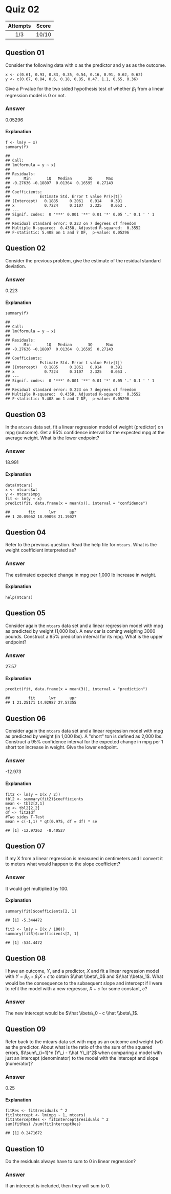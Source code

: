 Quiz 02
=======

<table>
<thead>
<tr class="header">
<th align="center">Attempts</th>
<th align="center">Score</th>
</tr>
</thead>
<tbody>
<tr class="odd">
<td align="center">1/3</td>
<td align="center">10/10</td>
</tr>
</tbody>
</table>

Question 01
-----------

Consider the following data with x as the predictor and y as as the
outcome.

    x <- c(0.61, 0.93, 0.83, 0.35, 0.54, 0.16, 0.91, 0.62, 0.62)
    y <- c(0.67, 0.84, 0.6, 0.18, 0.85, 0.47, 1.1, 0.65, 0.36)

Give a P-value for the two sided hypothesis test of whether
*β*<sub>1</sub> from a linear regression model is 0 or not.

### Answer

0.05296

#### Explanation

    f <- lm(y ~ x)
    summary(f)

    ## 
    ## Call:
    ## lm(formula = y ~ x)
    ## 
    ## Residuals:
    ##      Min       1Q   Median       3Q      Max 
    ## -0.27636 -0.18807  0.01364  0.16595  0.27143 
    ## 
    ## Coefficients:
    ##             Estimate Std. Error t value Pr(>|t|)  
    ## (Intercept)   0.1885     0.2061   0.914    0.391  
    ## x             0.7224     0.3107   2.325    0.053 .
    ## ---
    ## Signif. codes:  0 '***' 0.001 '**' 0.01 '*' 0.05 '.' 0.1 ' ' 1
    ## 
    ## Residual standard error: 0.223 on 7 degrees of freedom
    ## Multiple R-squared:  0.4358, Adjusted R-squared:  0.3552 
    ## F-statistic: 5.408 on 1 and 7 DF,  p-value: 0.05296

Question 02
-----------

Consider the previous problem, give the estimate of the residual
standard deviation.

### Answer

0.223

#### Explanation

    summary(f)

    ## 
    ## Call:
    ## lm(formula = y ~ x)
    ## 
    ## Residuals:
    ##      Min       1Q   Median       3Q      Max 
    ## -0.27636 -0.18807  0.01364  0.16595  0.27143 
    ## 
    ## Coefficients:
    ##             Estimate Std. Error t value Pr(>|t|)  
    ## (Intercept)   0.1885     0.2061   0.914    0.391  
    ## x             0.7224     0.3107   2.325    0.053 .
    ## ---
    ## Signif. codes:  0 '***' 0.001 '**' 0.01 '*' 0.05 '.' 0.1 ' ' 1
    ## 
    ## Residual standard error: 0.223 on 7 degrees of freedom
    ## Multiple R-squared:  0.4358, Adjusted R-squared:  0.3552 
    ## F-statistic: 5.408 on 1 and 7 DF,  p-value: 0.05296

Question 03
-----------

In the `mtcars` data set, fit a linear regression model of weight
(predictor) on mpg (outcome). Get a 95% confidence interval for the
expected mpg at the average weight. What is the lower endpoint?

### Answer

18.991

#### Explanation

    data(mtcars)
    x <- mtcars$wt
    y <- mtcars$mpg
    fit <- lm(y ~ x)
    predict(fit, data.frame(x = mean(x)), interval = "confidence")

    ##        fit      lwr      upr
    ## 1 20.09062 18.99098 21.19027

Question 04
-----------

Refer to the previous question. Read the help file for `mtcars`. What is
the weight coefficient interpreted as?

### Answer

The estimated expected change in mpg per 1,000 lb increase in weight.

#### Explanation

    help(mtcars)

Question 05
-----------

Consider again the `mtcars` data set and a linear regression model with
mpg as predicted by weight (1,000 lbs). A new car is coming weighing
3000 pounds. Construct a 95% prediction interval for its mpg. What is
the upper endpoint?

### Answer

27.57

#### Explanation

    predict(fit, data.frame(x = mean(3)), interval = "prediction")

    ##        fit      lwr      upr
    ## 1 21.25171 14.92987 27.57355

Question 06
-----------

Consider again the `mtcars` data set and a linear regression model with
mpg as predicted by weight (in 1,000 lbs). A "short" ton is defined as
2,000 lbs. Construct a 95% confidence interval for the expected change
in mpg per 1 short ton increase in weight. Give the lower endpoint.

### Answer

-12.973

#### Explanation

    fit2 <- lm(y ~ I(x / 2))
    tbl2 <- summary(fit2)$coefficients
    mean <- tbl2[2,1]      
    se <- tbl2[2,2] 
    df <- fit2$df
    #Two sides T-Test
    mean + c(-1,1) * qt(0.975, df = df) * se

    ## [1] -12.97262  -8.40527

Question 07
-----------

If my X from a linear regression is measured in centimeters and I
convert it to meters what would happen to the slope coefficient?

### Answer

It would get multiplied by 100.

#### Explanation

    summary(fit)$coefficients[2, 1]

    ## [1] -5.344472

    fit3 <- lm(y ~ I(x / 100))
    summary(fit3)$coefficients[2, 1]

    ## [1] -534.4472

Question 08
-----------

I have an outcome, *Y*, and a predictor, *X* and fit a linear regression
model with *Y* = *β*<sub>0</sub> + *β*<sub>1</sub>*X* + *ϵ* to obtain
$\\hat \\beta\_0$ and $\\hat \\beta\_1$. What would be the consequence
to the subsequent slope and intercept if I were to refit the model with
a new regressor, *X* + *c* for some constant, *c*?

### Answer

The new intercept would be $\\hat \\beta\_0 - c \\hat \\beta\_1$.

Question 09
-----------

Refer back to the mtcars data set with mpg as an outcome and weight (wt)
as the predictor. About what is the ratio of the the sum of the squared
errors, $\\sum\_{i=1}^n (Y\_i - \\hat Y\_i)^2$ when comparing a model
with just an intercept (denominator) to the model with the intercept and
slope (numerator)?

### Answer

0.25

#### Explanation

    fitRes <- fit$residuals ^ 2
    fitIntercept <- lm(mpg ~ 1, mtcars)
    fitInterceptRes <- fitIntercept$residuals ^ 2
    sum(fitRes) /sum(fitInterceptRes)

    ## [1] 0.2471672

Question 10
-----------

Do the residuals always have to sum to 0 in linear regression?

### Answer

If an intercept is included, then they will sum to 0.
